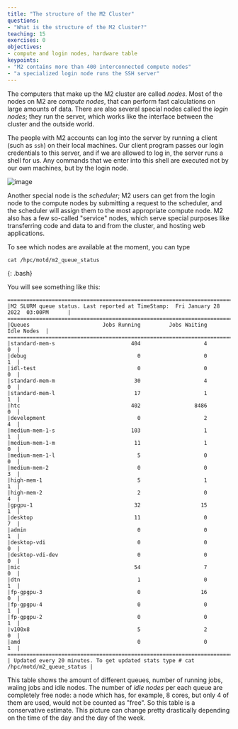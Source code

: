 ```yaml
---
title: "The structure of the M2 Cluster"
questions:
- "What is the structure of the M2 Cluster?"
teaching: 15
exercises: 0
objectives:
- compute and login nodes, hardware table
keypoints:
- "M2 contains more than 400 interconnected compute nodes"
- "a specialized login node runs the SSH server"
---
```


The computers that make up the M2 cluster are called *nodes*. Most of the nodes on M2 are *compute nodes*, 
that can perform fast calculations on large amounts of data. There are also several special nodes called the *login nodes*; they run the server, 
which works like the interface between the cluster and the outside world. 

The people with M2 accounts can log into the server by running a client (such as `ssh`) on their local machines. 
Our client program passes our login credentials to this server, and if we are allowed to log in, the server runs a shell for us. 
Any commands that we enter into this shell are executed not by our own machines, but by the login node.

![image](https://user-images.githubusercontent.com/43855029/151622253-e177426a-9957-4c65-a4f4-618289e35b4e.png)

Another special node is the *scheduler*; M2 users can get from the
login node to the compute nodes by submitting a request to the scheduler, and the scheduler will assign them to the most appropriate compute node.
M2 also has a few so-called "service" nodes, which serve special purposes like transferring code and data to and from the cluster, and hosting web applications.

To see which nodes are available at the moment, you can type 

~~~
cat /hpc/motd/m2_queue_status
~~~
{: .bash}

You will see something like this:

~~~
======================================================================================
|M2 SLURM queue status. Last reported at TimeStamp:  Fri January 28 2022  03:00PM      |
======================================================================================
|Queues                       Jobs Running         Jobs Waiting           Idle Nodes  |
======================================================================================
|standard-mem-s                        404                    4                    0  |
|debug                                   0                    0                    1  |
|idl-test                                0                    0                    0  |
|standard-mem-m                         30                    4                    0  |
|standard-mem-l                         17                    1                    1  |
|htc                                   402                 8486                    0  |
|development                             0                    2                    4  |
|medium-mem-1-s                        103                    1                    1  |
|medium-mem-1-m                         11                    1                    0  |
|medium-mem-1-l                          5                    0                    0  |
|medium-mem-2                            0                    0                    3  |
|high-mem-1                              5                    1                    1  |
|high-mem-2                              2                    0                    4  |
|gpgpu-1                                32                   15                    1  |
|desktop                                11                    0                    7  |
|admin                                   0                    0                    1  |
|desktop-vdi                             0                    0                    0  |
|desktop-vdi-dev                         0                    0                    0  |
|mic                                    54                    7                    0  |
|dtn                                     1                    0                    1  |
|fp-gpgpu-3                              0                   16                    0  |
|fp-gpgpu-4                              0                    0                    1  |
|fp-gpgpu-2                              0                    0                    1  |
|v100x8                                  5                    2                    0  |
|amd                                     0                    0                    1  |
======================================================================================
| Updated every 20 minutes. To get updated stats type # cat /hpc/motd/m2_queue_status |
~~~

This table shows the amount of different queues, number of running jobs, waiing jobs and idle nodes. The number of *idle nodes* per each queue are completely free node: a node which has, for example, 8 cores, but only 4 of them are used, would not be counted as "free". So this table is a conservative estimate. This picture can change pretty drastically depending on the time of the day and the day of the week.

